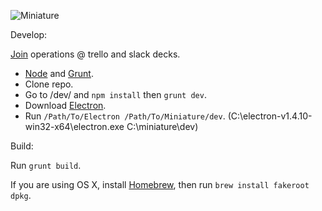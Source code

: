 ![Miniature](https://i.imgur.com/MoD16SD.png)

Develop:

[Join](mailto:doreminiature@gmail.com?subject=Joining%Miniature%development&body=Helo,%send%me%an%invitation%to%join%Miniature%development") operations @ trello and slack decks.

* [Node](https://nodejs.org) and [Grunt](http://gruntjs.com).
* Clone repo.
* Go to /dev/ and `npm install` then `grunt dev`.
* Download [Electron](https://github.com/electron/electron/releases).
* Run `/Path/To/Electron /Path/To/Miniature/dev`.
(C:\electron-v1.4.10-win32-x64\electron.exe C:\miniature\dev)

Build:

Run `grunt build`.

If you are using OS X, install [Homebrew](http://brew.sh), then run `brew install fakeroot dpkg`.
